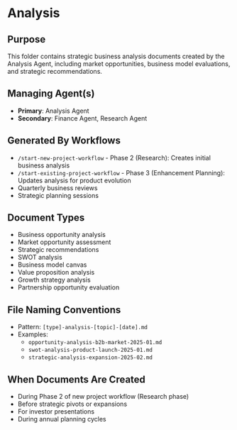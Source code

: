 # Analysis

## Purpose
This folder contains strategic business analysis documents created by the Analysis Agent, including market opportunities, business model evaluations, and strategic recommendations.

## Managing Agent(s)
- **Primary**: Analysis Agent
- **Secondary**: Finance Agent, Research Agent

## Generated By Workflows
- `/start-new-project-workflow` - Phase 2 (Research): Creates initial business analysis
- `/start-existing-project-workflow` - Phase 3 (Enhancement Planning): Updates analysis for product evolution
- Quarterly business reviews
- Strategic planning sessions

## Document Types
- Business opportunity analysis
- Market opportunity assessment
- Strategic recommendations
- SWOT analysis
- Business model canvas
- Value proposition analysis
- Growth strategy analysis
- Partnership opportunity evaluation

## File Naming Conventions
- Pattern: `[type]-analysis-[topic]-[date].md`
- Examples: 
  - `opportunity-analysis-b2b-market-2025-01.md`
  - `swot-analysis-product-launch-2025-01.md`
  - `strategic-analysis-expansion-2025-02.md`

## When Documents Are Created
- During Phase 2 of new project workflow (Research phase)
- Before strategic pivots or expansions
- For investor presentations
- During annual planning cycles